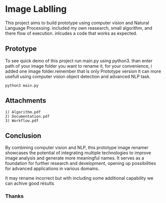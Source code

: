 
# Image Lablling

This project aims to build prototype using computer vision and Natural Language Processing. included my own reasearch, small algorithm, and there flow of execution. inlcudes a code that works as expected.
## Prototype

To see quick demo of this project run main.py using python3. than enter path of your image folder you want to rename it, for your convenience, i added one image folder.remember that is only Prototype version it can more usefull using computer vision object detection and advanced NLP task.

    python3 main.py
## Attachments

    1) Algorithm.pdf
    2) Documentation.pdf
    3) Workflow.pdf
## Conclusion


By combining computer vision and NLP, this prototype image renamer showcases the potential of integrating multiple technologies to improve image analysis and generate more meaningful names. It serves as a foundation for further research and development, opening up possibilities for advanced applications in various domains.

It may rename incorrect but with including some additional capability we can achive good results


### Thanks
